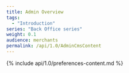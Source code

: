 ```yaml
---
title: Admin Overview
tags:
  - "Introduction"
series: "Back Office series"
weight: 0.1
audience: merchants
permalink: /api/1.0/AdminCmsContent
---
```

{% include api/1.0/preferences-content.md %}
